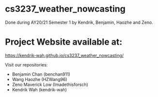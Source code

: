 # cs3237_weather_nowcasting
Done during AY20/21 Semester 1 by Kendrik, Benjamin, Haozhe and Zeno.

# Project Website available at:
https://kendrik-wah.github.io/cs3237_weather_nowcasting/

Visit our repositories:
- Benjamin Chan (benchan911)
- Wang Haozhe (HZWang96)
- Zeno Maverick Low (Imadethisforsch)
- Kendrik Wah (kendrik-wah)
